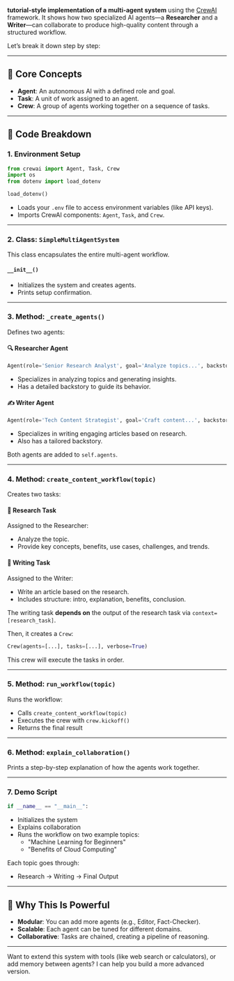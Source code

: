  **tutorial-style implementation of a multi-agent system** 
 using the [CrewAI](https://docs.crewai.com/) framework. It shows how two specialized AI agents—a **Researcher** and a **Writer**—can collaborate to produce high-quality content through a structured workflow.

Let’s break it down step by step:

---

## 🧠 Core Concepts

- **Agent**: An autonomous AI with a defined role and goal.
- **Task**: A unit of work assigned to an agent.
- **Crew**: A group of agents working together on a sequence of tasks.

---

## 🔧 Code Breakdown

### 1. **Environment Setup**
```python
from crewai import Agent, Task, Crew
import os
from dotenv import load_dotenv

load_dotenv()
```
- Loads your `.env` file to access environment variables (like API keys).
- Imports CrewAI components: `Agent`, `Task`, and `Crew`.

---

### 2. **Class: `SimpleMultiAgentSystem`**
This class encapsulates the entire multi-agent workflow.

#### `__init__()`
- Initializes the system and creates agents.
- Prints setup confirmation.

---

### 3. **Method: `_create_agents()`**
Defines two agents:

#### 🔍 **Researcher Agent**
```python
Agent(role='Senior Research Analyst', goal='Analyze topics...', backstory=...)
```
- Specializes in analyzing topics and generating insights.
- Has a detailed backstory to guide its behavior.

#### ✍️ **Writer Agent**
```python
Agent(role='Tech Content Strategist', goal='Craft content...', backstory=...)
```
- Specializes in writing engaging articles based on research.
- Also has a tailored backstory.

Both agents are added to `self.agents`.

---

### 4. **Method: `create_content_workflow(topic)`**
Creates two tasks:

#### 🧪 Research Task
Assigned to the Researcher:
- Analyze the topic.
- Provide key concepts, benefits, use cases, challenges, and trends.

#### 📝 Writing Task
Assigned to the Writer:
- Write an article based on the research.
- Includes structure: intro, explanation, benefits, conclusion.

The writing task **depends on** the output of the research task via `context=[research_task]`.

Then, it creates a `Crew`:
```python
Crew(agents=[...], tasks=[...], verbose=True)
```
This crew will execute the tasks in order.

---

### 5. **Method: `run_workflow(topic)`**
Runs the workflow:
- Calls `create_content_workflow(topic)`
- Executes the crew with `crew.kickoff()`
- Returns the final result

---

### 6. **Method: `explain_collaboration()`**
Prints a step-by-step explanation of how the agents work together.

---

### 7. **Demo Script**
```python
if __name__ == "__main__":
```
- Initializes the system
- Explains collaboration
- Runs the workflow on two example topics:
  - "Machine Learning for Beginners"
  - "Benefits of Cloud Computing"

Each topic goes through:
- Research → Writing → Final Output

---

## 🧩 Why This Is Powerful

- **Modular**: You can add more agents (e.g., Editor, Fact-Checker).
- **Scalable**: Each agent can be tuned for different domains.
- **Collaborative**: Tasks are chained, creating a pipeline of reasoning.

---

Want to extend this system with tools (like web search or calculators), or add memory between agents? I can help you build a more advanced version.